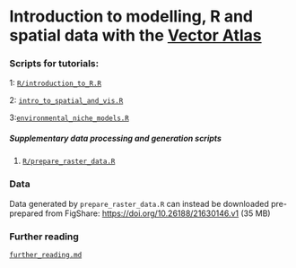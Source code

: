 
<!-- README.md is generated from README.Rmd. Please edit that file -->

# Introduction to modelling, R and spatial data with the [Vector Atlas](www.vectoratlas.icipe.org)

<!-- badges: start -->
<!-- badges: end -->

### Scripts for tutorials:

1:
[`R/introduction_to_R.R`](https://github.com/idem-lab/vector_atlas_training_2024/blob/main/R/introduction_to_R.R)

2:
[`intro_to_spatial_and_vis.R`](https://github.com/idem-lab/vector_atlas_training_2024/blob/main/R/intro_to_spatial_and_vis.R)

3:[`environmental_niche_models.R`](https://github.com/idem-lab/vector_atlas_training_2024/blob/main/R/environmental_niche_models.R)

##### Supplementary data processing and generation scripts

1.  [`R/prepare_raster_data.R`](https://github.com/idem-lab/vector_atlas_training_2024/blob/main/R/prepare_raster_data.R)

### Data

Data generated by `prepare_raster_data.R` can instead be downloaded
pre-prepared from FigShare: <https://doi.org/10.26188/21630146.v1> (35
MB)

### Further reading

[`further_reading.md`](https://github.com/idem-lab/vector_atlas_training_2024/blob/main/further_reading.md)
